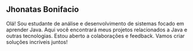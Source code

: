 ## Jhonatas Bonifacio
Olá! Sou estudante de análise e desenvolvimento de sistemas focado em aprender Java. Aqui você encontrará meus projetos relacionados a Java e outras tecnologias. Estou aberto a colaborações e feedback. Vamos criar soluções incríveis juntos!


<!--
**jhowwboni/jhowwboni** is a ✨ _special_ ✨ repository because its `README.md` (this file) appears on your GitHub profile.

Here are some ideas to get you started:

- 🔭 I’m currently working on ...
- 🌱 I’m currently learning ...
- 👯 I’m looking to collaborate on ...
- 🤔 I’m looking for help with ...
- 💬 Ask me about ...
- 📫 How to reach me: ...
- 😄 Pronouns: ...
- ⚡ Fun fact: ...
-->
